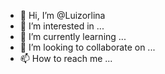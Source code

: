 - 👋 Hi, I’m @Luizorlina
- 👀 I’m interested in ...
- 🌱 I’m currently learning ...
- 💞️ I’m looking to collaborate on ...
- 📫 How to reach me ...

<!---
Luizorlina/Luizorlina is a ✨ special ✨ repository because its `README.md` (this file) appears on your GitHub profile.
You can click the Preview link to take a look at your changes.
--->
